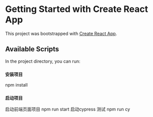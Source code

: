 # Getting Started with Create React App

This project was bootstrapped with [Create React App](https://github.com/facebook/create-react-app).

## Available Scripts

In the project directory, you can run:

### `安装项目`

npm install

### `启动项目`

 启动前端页面项目  npm run start
 启动cypress 测试 npm run cy